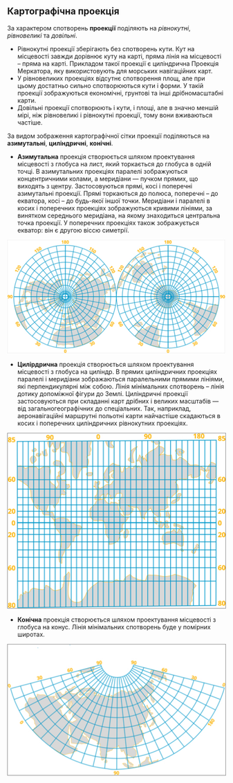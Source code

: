 Картографічна проекція
----------------------


За характером спотворень **проекції** поділяють на *рівнокутні*, *рівновеликі* та *довільні*.

* <span class="p1">Рівнокутні проекції</span> зберігають без спотворень кути. Кут на
місцевості завжди дорівнює куту на карті, пряма лінія на місцевості –
пряма на карті. Прикладом такої проекції є циліндрична Проекція
Меркатора, яку використовують для морських навігаційних карт.
* У <span class="p1">рівновеликих проекціях</span> відсутнє спотворення площ, але при
цьому достатньо сильно спотворюються кути і форми. У такій проекції
зображуються економічні, грунтові та інші дрібномасштабні карти.
* <span class="p1">Довільні проекції</span> спотворюють і кути, і площі, але в значно
меншій мірі, ніж рівновеликі і рівнокутні проекції, тому вони вживаються
частіше.

За видом зображення картографічної сітки проекції поділяються на
**азимутальні**, **циліндричні**, **конічні**.

<ul><li><b>Азимутальна</b> проекція створюється шляхом проектування місцевості
з глобуса на лист, який торкається до глобуса в одній точці. В
азимутальних проекціях паралелі зображуються концентричними колами,
а меридіани — пучком прямих, що виходять з центру. Застосовуються
прямі, косі і поперечні азимутальні проекції. Прямі торкаються до
полюса, поперечні – до екватора, косі – до будь-якої іншої точки.
Меридіани і паралелі в косих і поперечних проекціях зображуються
кривими лініями, за винятком середнього меридіана, на якому
знаходиться центральна точка проекції. У поперечних проекціях також
зображується екватор: він є другою віссю симетрії.
</li>
</ul>

<div aling="center">
<img src="azimuth.jpg">
</div>

<ul>
<li><b>Цилірдрична</b> проекція створюється шляхом проектування місцевості
    з глобуса на циліндр. В прямих циліндричних проекціях паралелі і
    меридіани зображаються паралельними прямими лініями, які
    перпендикулярні між собою. Лінія мінімальних спотворень – лінія
    дотику допоміжної фігури до Землі. Циліндричні проекції
    застосовуються при складанні карт дрібних і великих масштабів — від
    загальногеографічних до спеціальних. Так, наприклад, аеронавігаційні
    маршрутні польотні карти найчастіше скадаються в косих і поперечних
    циліндричних рівнокутних проекціях.
</li>
</ul>

<div aling="center">
<img src="cylindr.jpg" style="border:1px solid gray;"/>
</div>

<ul>
<li><b>Конічна</b> проекція створюється шляхом проектування місцевості з
    глобуса на конус. Лінія мінімальних спотворень буде у
    помірних широтах.
</li>
</ul>

<div aling="center">
<img src="geog_kon1.jpg" style="border:1px solid gray;"/>
</div>
